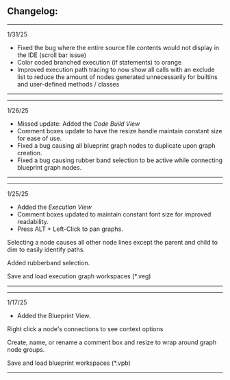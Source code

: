 ## Changelog:
--------

1/31/25
- Fixed the bug where the entire source file contents would not display in the IDE (scroll bar issue)
- Color coded branched execution (if statements) to orange
- Improved execution path tracing to now show all calls with an exclude list to reduce the amount of nodes generated unnecessarily for builtins and user-defined methods / classes

--------

--------

1/26/25
- Missed update: Added the *Code Build View*
- Comment boxes update to have the resize handle maintain constant size for ease of use.
- Fixed a bug causing all blueprint graph nodes to duplicate upon graph creation.
- Fixed a bug causing rubber band selection to be active while connecting blueprint graph nodes.

--------

--------

1/25/25
- Added the *Execution View*
- Comment boxes updated to maintain constant font size for improved readability.
- Press ALT + Left-Click to pan graphs.

Selecting a node causes all other node lines except the parent and child to dim to easily identify paths.

Added rubberband selection.

Save and load execution graph workspaces (*.veg)

--------

--------

1/17/25
- Added the Blueprint View.

Right click a node's connections to see context options

Create, name, or rename a comment box and resize to wrap around graph node groups.

Save and load blueprint workspaces (*.vpb)

--------
